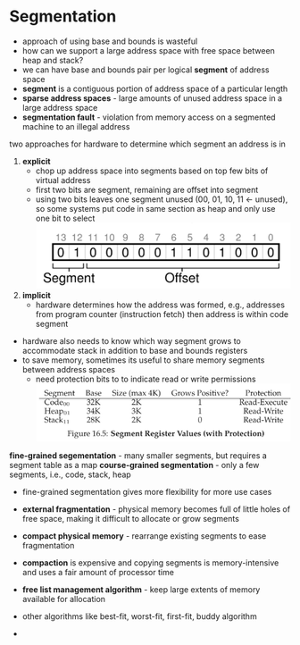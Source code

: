# Segmentation
- approach of using base and bounds is wasteful
- how can we support a large address space with free space between heap and stack?
- we can have base and bounds pair per logical **segment** of address space
- **segment** is a contiguous portion of address space of a particular length
- **sparse address spaces** - large amounts of unused address space in a large address space
- **segmentation fault** - violation from memory access on a segmented machine to an illegal address

two approaches for hardware to determine which segment an address is in
1. **explicit**
    - chop up address space into segments based on top few bits of virtual address
    - first two bits are segment, remaining are offset into segment
    - using two bits leaves one segment unused (00, 01, 10, 11 <- unused), so some systems put code in same section as heap and only use one bit to select
    ![offset.png](offset.png)
2. **implicit**
    - hardware determines how the address was formed, e.g., addresses from program counter (instruction fetch) then address is within code segment

- hardware also needs to know which way segment grows to accommodate stack in addition to base and bounds registers
- to save memory, sometimes its useful to share memory segments between address spaces
  - need protection bits to to indicate read or write permissions
![registers.png](registers.png)

**fine-grained segementation** - many smaller segments, but requires a segment table as a map
**course-grained segmentation** - only a few segments, i.e., code, stack, heap
- fine-grained segmentation gives more flexibility for more use cases

- **external fragmentation** - physical memory becomes full of little holes of free space, making it difficult to allocate or grow segments
- **compact physical memory** - rearrange existing segments to ease fragmentation
- **compaction** is expensive and copying segments is memory-intensive and uses a fair amount of processor time
- **free list management algorithm** - keep large extents of memory available for allocation
- other algorithms like best-fit, worst-fit, first-fit, buddy algorithm

-

